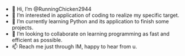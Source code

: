 - 👋 Hi, I’m @RunningChicken2944
- 👀 I’m interested in application of coding to realize my specific target.
- 🌱 I’m currently learning Python and its application to finish some projects.
- 💞️ I’m looking to collaborate on learning programming as fast and efficient as possible.
- 📫 Reach me just through IM, happy to hear from u.

<!---
RunningChicken2944/RunningChicken2944 is a ✨ special ✨ repository because its `README.md` (this file) appears on your GitHub profile.
You can click the Preview link to take a look at your changes.
--->

